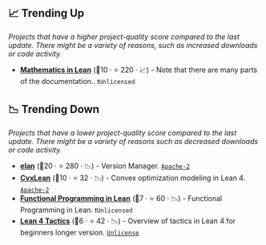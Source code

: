 ## 📈 Trending Up

_Projects that have a higher project-quality score compared to the last update. There might be a variety of reasons, such as increased downloads or code activity._

- <b><a href="https://leanprover-community.github.io/mathematics_in_lean/">Mathematics in Lean</a></b> (🥈10 ·  ⭐ 220 · 📈) - Note that there are many parts of the documentation.. <code>❗Unlicensed</code>

## 📉 Trending Down

_Projects that have a lower project-quality score compared to the last update. There might be a variety of reasons such as decreased downloads or code activity._

- <b><a href="https://github.com/leanprover/elan">elan</a></b> (🥈20 ·  ⭐ 280 · 📉) - Version Manager. <code><a href="http://bit.ly/3nYMfla">Apache-2</a></code>
- <b><a href="https://github.com/verified-optimization/CvxLean">CvxLean</a></b> (🥈10 ·  ⭐ 32 · 📉) - Convex optimization modeling in Lean 4. <code><a href="http://bit.ly/3nYMfla">Apache-2</a></code>
- <b><a href="https://lean-lang.org/functional_programming_in_lean/">Functional Programming in Lean</a></b> (🥉7 ·  ⭐ 60 · 📉) - Functional Programming in Lean. <code>❗Unlicensed</code>
- <b><a href="https://github.com/madvorak/lean4-tactics">Lean 4 Tactics</a></b> (🥈6 ·  ⭐ 42 · 📉) - Overview of tactics in Lean 4 for beginners longer version. <code><a href="http://bit.ly/3rvuUlR">Unlicense</a></code>

